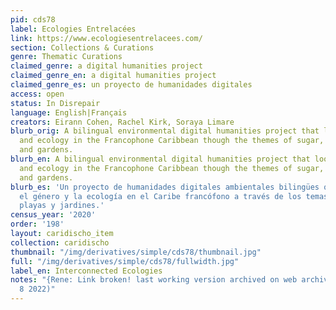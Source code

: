 ```yaml
---
pid: cds78
label: Ecologies Entrelacées
link: https://www.ecologiesentrelacees.com/
section: Collections & Curations
genre: Thematic Curations
claimed_genre: a digital humanities project
claimed_genre_en: a digital humanities project
claimed_genre_es: un proyecto de humanidades digitales
access: open
status: In Disrepair
language: English|Français
creators: Eirann Cohen, Rachel Kirk, Soraya Limare
blurb_orig: A bilingual environmental digital humanities project that looks at gender
  and ecology in the Francophone Caribbean though the themes of sugar, bananas, beaches,
  and gardens.
blurb_en: A bilingual environmental digital humanities project that looks at gender
  and ecology in the Francophone Caribbean though the themes of sugar, bananas, beaches,
  and gardens.
blurb_es: 'Un proyecto de humanidades digitales ambientales bilingües que analiza
  el género y la ecología en el Caribe francófono a través de los temas: azúcar, plátanos,
  playas y jardines.'
census_year: '2020'
order: '198'
layout: caridischo_item
collection: caridischo
thumbnail: "/img/derivatives/simple/cds78/thumbnail.jpg"
full: "/img/derivatives/simple/cds78/fullwidth.jpg"
label_en: Interconnected Ecologies
notes: "{Rene: Link broken! last working version archived on web archive on August
  8 2022)"
---
```

